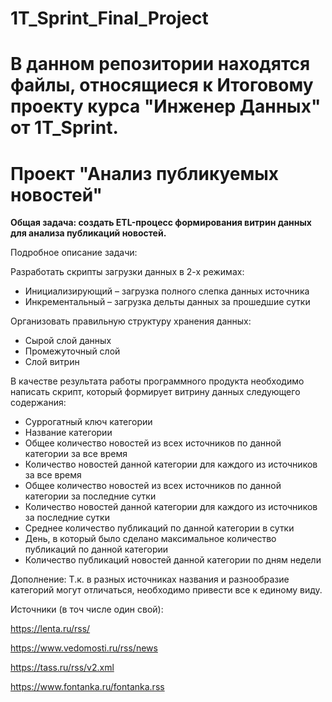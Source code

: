 # 1T_Sprint_Final_Project

# В данном репозитории находятся файлы, относящиеся к Итоговому проекту курса "Инженер Данных" от 1T_Sprint.

# Проект "Анализ публикуемых новостей"

**Общая задача: создать ETL-процесс формирования витрин данных для анализа публикаций новостей.**

Подробное описание задачи:

Разработать скрипты загрузки данных в 2-х режимах:
- Инициализирующий – загрузка полного слепка данных источника
- Инкрементальный – загрузка дельты данных за прошедшие сутки

Организовать правильную структуру хранения данных:
-  Сырой слой данных
-  Промежуточный слой
- Слой витрин

В качестве результата работы программного продукта необходимо написать скрипт, который формирует витрину данных следующего содержания:

- Суррогатный ключ категории
- Название категории
- Общее количество новостей из всех источников по данной категории за все время
- Количество новостей данной категории для каждого из источников за все время
- Общее количество новостей из всех источников по данной категории за последние сутки
- Количество новостей данной категории для каждого из источников за последние сутки
- Среднее количество публикаций по данной категории в сутки
- День, в который было сделано максимальное количество публикаций по данной категории
- Количество публикаций новостей данной категории по дням недели

Дополнение:
Т.к. в разных источниках названия и разнообразие категорий могут отличаться, необходимо привести все к единому виду.

Источники (в точ числе один свой):

https://lenta.ru/rss/

https://www.vedomosti.ru/rss/news

https://tass.ru/rss/v2.xml

https://www.fontanka.ru/fontanka.rss
